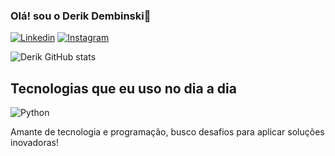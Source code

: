 ### Olá! sou o Derik Dembinski👋

[![Linkedin](https://img.shields.io/badge/LinkedIn-0077B5?style=for-the-badge&logo=linkedin&logoColor=white)](https://www.linkedin.com/in/derikdembinski/)
[![Instagram](https://img.shields.io/badge/Instagram-E4405F?style=for-the-badge&logo=instagram&logoColor=white)](https://www.instagram.com/derik_dembinski/)

![Derik GitHub stats](https://github-readme-stats.vercel.app/api?username=derikdembinski&show_icons=true&theme=tokyonight)


## Tecnologias que eu uso no dia a dia

![Python](https://img.shields.io/badge/Python-3776AB?style=for-the-badge&logo=python&logoColor=white)<br/>


Amante de tecnologia e programação, busco desafios para aplicar soluções inovadoras!



